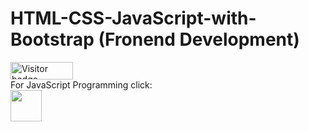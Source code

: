 # HTML-CSS-JavaScript-with-Bootstrap (Fronend Development)

<div id="badges">
  <img src="https://api.visitorbadge.io/api/visitors?path=jaydattpatel%2FHTML-CSS&label=Visitors&countColor=%2337d67a" alt="Visitor badge" width="100" height="28"/>
</div>
For JavaScript Programming click:
<div>
  <a href='https://github.com/jaydattpatel/JavaScript'>  
      <img src="https://github.com/jaydattpatel/HTML-CSS-JavaScript-with-Bootstrap/assets/124486498/157fdd1f-3a80-46d8-a6c7-81ae553c3f9c" width="50" height="50">
  </a>
</div>
